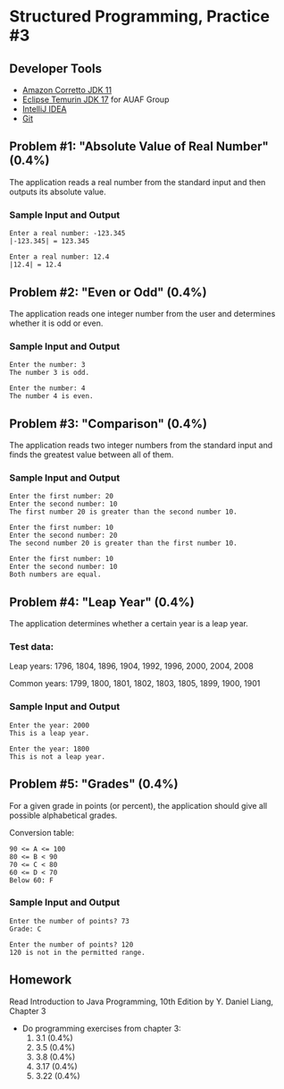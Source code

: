 Structured Programming, Practice #3
===================================

## Developer Tools

* [Amazon Corretto JDK 11](https://aws.amazon.com/corretto)
* [Eclipse Temurin JDK 17](https://adoptium.net) for AUAF Group
* [IntelliJ IDEA](https://www.jetbrains.com/idea/download)
* [Git](https://git-scm.com)

## Problem #1: "Absolute Value of Real Number" (0.4%)

The application reads a real number from the standard input and then outputs its absolute value.

### Sample Input and Output

```
Enter a real number: -123.345
|-123.345| = 123.345
```

```
Enter a real number: 12.4
|12.4| = 12.4
```

## Problem #2: "Even or Odd" (0.4%)

The application reads one integer number from the user and determines whether it is odd or even.

### Sample Input and Output

```
Enter the number: 3
The number 3 is odd.
```

```
Enter the number: 4
The number 4 is even.
```

## Problem #3: "Comparison" (0.4%)

The application reads two integer numbers from the standard input and finds the greatest
value between all of them.

### Sample Input and Output

```
Enter the first number: 20
Enter the second number: 10
The first number 20 is greater than the second number 10.
```

```
Enter the first number: 10
Enter the second number: 20
The second number 20 is greater than the first number 10.
```

```
Enter the first number: 10
Enter the second number: 10
Both numbers are equal.
```

## Problem #4: "Leap Year" (0.4%)

The application determines whether a certain year is a leap year.

### Test data:

Leap years:
1796, 1804, 1896, 1904, 1992, 1996, 2000, 2004, 2008

Common years:
1799, 1800, 1801, 1802, 1803, 1805, 1899, 1900, 1901

### Sample Input and Output

```
Enter the year: 2000
This is a leap year.
```

```
Enter the year: 1800
This is not a leap year.
```

## Problem #5: "Grades" (0.4%)

For a given grade in points (or percent), the application should give all possible alphabetical grades.

Conversion table:

```
90 <= A <= 100
80 <= B < 90
70 <= C < 80
60 <= D < 70
Below 60: F
```

### Sample Input and Output

```
Enter the number of points? 73
Grade: C
```

```
Enter the number of points? 120
120 is not in the permitted range.
```

## Homework

Read Introduction to Java Programming, 10th Edition by Y. Daniel Liang, Chapter 3

* Do programming exercises from chapter 3:
  1. 3.1 (0.4%)
  2. 3.5 (0.4%)
  3. 3.8 (0.4%)
  4. 3.17 (0.4%)
  5. 3.22 (0.4%)
